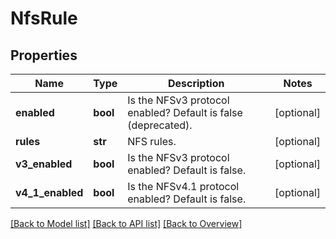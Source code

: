 # NfsRule

## Properties
Name | Type | Description | Notes
------------ | ------------- | ------------- | -------------
**enabled** | **bool** | Is the NFSv3 protocol enabled? Default is false (deprecated). | [optional] 
**rules** | **str** | NFS rules. | [optional] 
**v3_enabled** | **bool** | Is the NFSv3 protocol enabled? Default is false. | [optional] 
**v4_1_enabled** | **bool** | Is the NFSv4.1 protocol enabled? Default is false. | [optional] 

[[Back to Model list]](index.md#documentation-for-models) [[Back to API list]](index.md#endpoint-properties) [[Back to Overview]](index.md)


